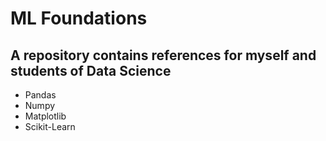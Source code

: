 # ML Foundations

## A repository contains references for myself and students of Data Science

- Pandas
- Numpy
- Matplotlib
- Scikit-Learn